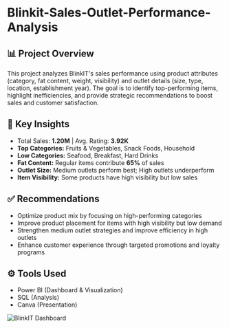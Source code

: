 # Blinkit-Sales-Outlet-Performance-Analysis

## 📊 Project Overview
This project analyzes BlinkIT's sales performance using product attributes (category, fat content, weight, visibility) and outlet details (size, type, location, establishment year). The goal is to identify top-performing items, highlight inefficiencies, and provide strategic recommendations to boost sales and customer satisfaction.

## 🔑 Key Insights
- Total Sales: **1.20M** | Avg. Rating: **3.92K**  
- **Top Categories:** Fruits & Vegetables, Snack Foods, Household  
- **Low Categories:** Seafood, Breakfast, Hard Drinks  
- **Fat Content:** Regular items contribute **65%** of sales  
- **Outlet Size:** Medium outlets perform best; High outlets underperform  
- **Item Visibility:** Some products have high visibility but low sales  

## ✅ Recommendations
- Optimize product mix by focusing on high-performing categories  
- Improve product placement for items with high visibility but low demand  
- Strengthen medium outlet strategies and improve efficiency in high outlets  
- Enhance customer experience through targeted promotions and loyalty programs  

## ⚙️ Tools Used
- Power BI (Dashboard & Visualization)  
- SQL (Analysis)   
- Canva (Presentation)
  
![BlinkIT Dashboard](https://github.com/your-username/repo-name/blob/main/images/Dashboard.png?raw=true)


